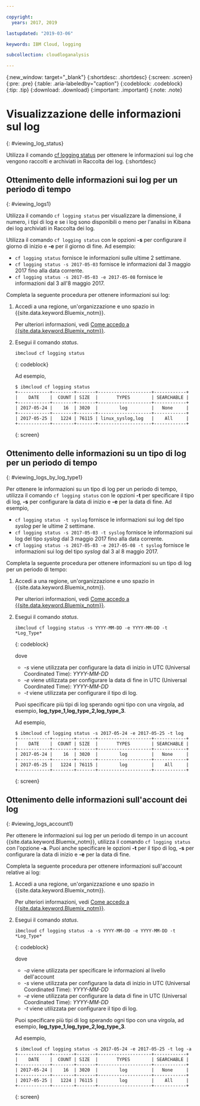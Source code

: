 ```yaml
---

copyright:
  years: 2017, 2019

lastupdated: "2019-03-06"

keywords: IBM Cloud, logging

subcollection: cloudloganalysis

---
```


{:new_window: target="_blank"}
{:shortdesc: .shortdesc}
{:screen: .screen}
{:pre: .pre}
{:table: .aria-labeledby="caption"}
{:codeblock: .codeblock}
{:tip: .tip}
{:download: .download}
{:important: .important}
{:note: .note}

# Visualizzazione delle informazioni sul log
{: #viewing_log_status}

Utilizza il comando [cf logging status](/docs/services/CloudLogAnalysis/reference?topic=cloudloganalysis-logging_cli#status1) per ottenere le informazioni sui log che vengono raccolti e archiviati in Raccolta dei log.
{:shortdesc}

## Ottenimento delle informazioni sui log per un periodo di tempo
{: #viewing_logs1}

Utilizza il comando `cf logging status` per visualizzare la dimensione, il numero, i tipi di log e se i log sono disponibili o meno per l'analisi in Kibana dei log archiviati in Raccolta dei log. 

Utilizza il comando `cf logging status` con le opzioni **-s** per configurare il giorno di inizio e **-e** per il giorno di fine. Ad esempio:

* `cf logging status` fornisce le informazioni sulle ultime 2 settimane.
* `cf logging status -s 2017-05-03` fornisce le informazioni dal 3 maggio 2017 fino alla data corrente.
* `cf logging status -s 2017-05-03 -e 2017-05-08` fornisce le informazioni dal 3 all'8 maggio 2017. 

Completa la seguente procedura per ottenere informazioni sui log:

1. Accedi a una regione, un'organizzazione e uno spazio in {{site.data.keyword.Bluemix_notm}}. 

    Per ulteriori informazioni, vedi [Come accedo a {{site.data.keyword.Bluemix_notm}}](/docs/services/CloudLogAnalysis/qa?topic=cloudloganalysis-cli_qa#login).
    
2. Esegui il comando *status*.

    ```
    ibmcloud cf logging status
    ```
    {: codeblock}
    
    Ad esempio,
    
    ```
    $ ibmcloud cf logging status
    +------------+--------+-------+--------------------+------------+
    |    DATE    |  COUNT | SIZE  |       TYPES        | SEARCHABLE |
    +------------+--------+-------+--------------------+------------+
    | 2017-05-24 |    16  | 3020  |        log         |   None     |
    +------------+--------+-------+--------------------+------------+
    | 2017-05-25 |   1224 | 76115 | linux_syslog,log   |    All     |
    +------------+--------+-------+--------------------+------------+
    ```
    {: screen}


## Ottenimento delle informazioni su un tipo di log per un periodo di tempo
{: #viewing_logs_by_log_type1}

Per ottenere le informazioni su un tipo di log per un periodo di tempo, utilizza il comando `cf logging status` con le opzioni **-t** per specificare il tipo di log, **-s** per configurare la data di inizio e **-e** per la data di fine. Ad esempio,

* `cf logging status -t syslog` fornisce le informazioni sui log del tipo *syslog* per le ultime 2 settimane.
* `cf logging status -s 2017-05-03 -t syslog` fornisce le informazioni sui log del tipo *syslog* dal 3 maggio 2017 fino alla data corrente.
* `cf logging status -s 2017-05-03 -e 2017-05-08 -t syslog` fornisce le informazioni sui log del tipo *syslog* dal 3 al 8 maggio 2017. 

Completa la seguente procedura per ottenere informazioni su un tipo di log per un periodo di tempo:

1. Accedi a una regione, un'organizzazione e uno spazio in {{site.data.keyword.Bluemix_notm}}. 

    Per ulteriori informazioni, vedi [Come accedo a {{site.data.keyword.Bluemix_notm}}](/docs/services/CloudLogAnalysis/qa?topic=cloudloganalysis-cli_qa#login).
    
2. Esegui il comando *status*.

    ```
    ibmcloud cf logging status -s YYYY-MM-DD -e YYYY-MM-DD -t *Log_Type*
    ```
    {: codeblock}
    
    dove
    
    * *-s* viene utilizzata per configurare la data di inizio in UTC (Universal Coordinated Time): *YYYY-MM-DD*
    * *-e* viene utilizzata per configurare la data di fine in UTC (Universal Coordinated Time): *YYYY-MM-DD*
    * *-t* viene utilizzata per configurare il tipo di log.
    
    Puoi specificare più tipi di log sperando ogni tipo con una virgola, ad esempio, **log_type_1,log_type_2,log_type_3**. 
    
    Ad esempio,
    
    ```
    $ ibmcloud cf logging status -s 2017-05-24 -e 2017-05-25 -t log
    +------------+--------+-------+--------------------+------------+
    |    DATE    |  COUNT | SIZE  |       TYPES        | SEARCHABLE |
    +------------+--------+-------+--------------------+------------+
    | 2017-05-24 |    16  | 3020  |        log         |   None     |
    +------------+--------+-------+--------------------+------------+
    | 2017-05-25 |   1224 | 76115 |        log         |    All     |
    +------------+--------+-------+--------------------+------------+
    ```
    {: screen}



## Ottenimento delle informazioni sull'account dei log
{: #viewing_logs_account1}

Per ottenere le informazioni sui log per un periodo di tempo in un account {{site.data.keyword.Bluemix_notm}}, utilizza il comando `cf logging status` con l'opzione **-a**. Puoi anche specificare le opzioni **-t** per il tipo di log, **-s** per configurare la data di inizio e **-e** per la data di fine. 

Completa la seguente procedura per ottenere informazioni sull'account relative ai log:

1. Accedi a una regione, un'organizzazione e uno spazio in {{site.data.keyword.Bluemix_notm}}. 

    Per ulteriori informazioni, vedi [Come accedo a {{site.data.keyword.Bluemix_notm}}](/docs/services/CloudLogAnalysis/qa?topic=cloudloganalysis-cli_qa#login).
    
2. Esegui il comando *status*.

    ```
    ibmcloud cf logging status -a -s YYYY-MM-DD -e YYYY-MM-DD -t *Log_Type*
    ```
    {: codeblock}
    
    dove
    
    * *-a* viene utilizzata per specificare le informazioni al livello dell'account
    * *-s* viene utilizzata per configurare la data di inizio in UTC (Universal Coordinated Time): *YYYY-MM-DD*
    * *-e* viene utilizzata per configurare la data di fine in UTC (Universal Coordinated Time): *YYYY-MM-DD*
    * *-t* viene utilizzata per configurare il tipo di log.
    

    Puoi specificare più tipi di log sperando ogni tipo con una virgola, ad esempio, **log_type_1,log_type_2,log_type_3**. 
 
    Ad esempio,
    
    ```
    $ ibmcloud cf logging status -s 2017-05-24 -e 2017-05-25 -t log -a
    +------------+--------+-------+--------------------+------------+
    |    DATE    |  COUNT | SIZE  |       TYPES        | SEARCHABLE |
    +------------+--------+-------+--------------------+------------+
    | 2017-05-24 |    16  | 3020  |        log         |   None     |
    +------------+--------+-------+--------------------+------------+
    | 2017-05-25 |   1224 | 76115 |        log         |    All     |
    +------------+--------+-------+--------------------+------------+
    ```
    {: screen}














